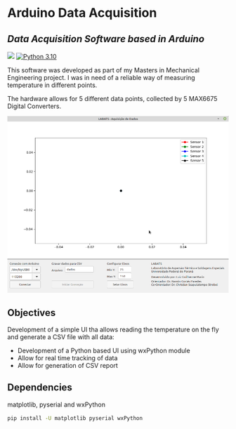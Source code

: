 # Arduino Data Acquisition

## _Data Acquisition Software based in Arduino_
![](https://img.shields.io/badge/Arduino-informational?style=flat&logo=arduino&logoColor=white&color=#00979D)
[](https://img.shields.io/badge/Code-Python-informational?style=flat&logo=python&logoColor=white&color=blue)
[![Python 3.10](https://img.shields.io/badge/python-3.10-blue.svg)](https://www.python.org/downloads/release/python-3100/)

This software was developed as part of my Masters in Mechanical Engineering project. I was in need of a reliable way of measuring temperature in different points.

The hardware allows for 5 different data points, collected by 5 MAX6675 Digital Converters.

![Arduino DAQ](tela_software.png "Data Acquisition using Python and Arduino")

## Objectives

Development of a simple UI tha allows reading the temperature on the fly and generate a CSV file with all data:

* Development of a Python based UI using wxPython module
* Allow for real time tracking of data
* Allow for generation of CSV report

## Dependencies

matplotlib, pyserial and wxPython

```sh
pip install -U matplotlib pyserial wxPython
```
